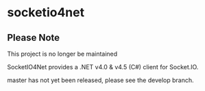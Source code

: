 socketio4net
============

## Please Note 
This project is no longer be maintained




SocketIO4Net provides a .NET v4.0 &amp; v4.5 (C#) client for Socket.IO. 

master has not yet been released, please see the develop branch.

